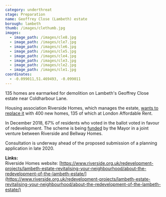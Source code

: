 ```yaml
---
category: underthreat
stage: Preparation 
name: Geoffrey Close (Lambeth) estate 
borough: lambeth
thumb: /images/clethumb.jpg
images:
  - image_path: /images/cle8.jpg
  - image_path: /images/cle7.jpg
  - image_path: /images/cle6.jpg
  - image_path: /images/cle5.jpg
  - image_path: /images/cle4.jpg
  - image_path: /images/cle3.jpg
  - image_path: /images/cle2.jpg
  - image_path: /images/cle1.jpg
coordinates: 
  - -0.099011,51.469493, -0.099011
---
```

135 homes are earmarked for demolition on Lambeth's Geoffrey Close estate near Coldharbour Lane.

Housing association Riverside Homes, which manages the estate, [wants to replace it](https://www.riverside.org.uk/redevelopment-projects/lambeth-estate-revitalising-your-neighbourhood/about-the-redevelopment-of-the-lambeth-estate/) with 400 new homes, 135 of which at London Affordable Rent.

In December 2018, 67% of residents who voted in the ballot voted in favour of redevelopment. The scheme is being [funded](/approved/funding) by the Mayor in a joint venture between Riverside and Bellway Homes.

Consultation is underway ahead of the proposed submission of a planning application in late 2020.

__Links:__  
Riverside Homes website: [https://www.riverside.org.uk/redevelopment-projects/lambeth-estate-revitalising-your-neighbourhood/about-the-redevelopment-of-the-lambeth-estate/](https://www.riverside.org.uk/redevelopment-projects/lambeth-estate-revitalising-your-neighbourhood/about-the-redevelopment-of-the-lambeth-estate/)
